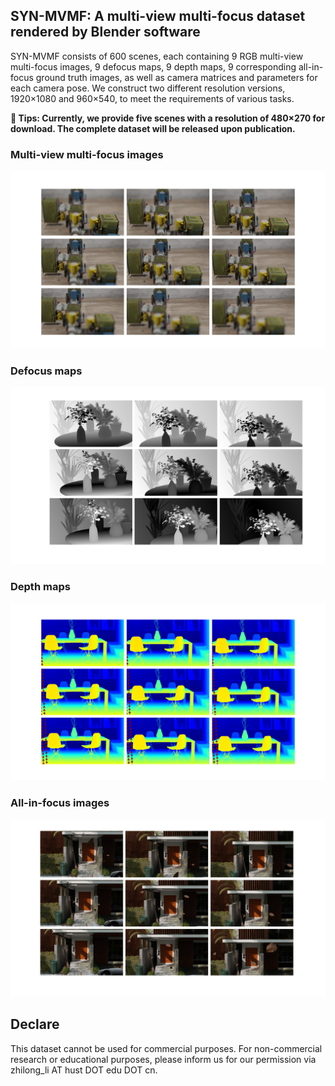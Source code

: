 ## SYN-MVMF: A multi-view multi-focus dataset rendered by Blender software

SYN-MVMF consists of 600 scenes, each containing 9 RGB multi-view multi-focus images, 9 defocus maps, 9 depth maps, 9 corresponding all-in-focus ground truth images, as well as camera matrices and parameters for each camera pose. We construct two different resolution versions, 1920×1080 and 960×540, to meet the requirements of various tasks. 

**🔴 Tips: Currently, we provide five scenes with a resolution of 480×270 for download. The complete dataset will be released upon publication.**



### Multi-view multi-focus images
<img src="https://github.com/North-Li/SYN-MVMF/blob/main/Multi-view%20multi-focus%20images.png" >

### Defocus maps
<img src="https://github.com/North-Li/SYN-MVMF/blob/main/Defocus%20maps.png" >

### Depth maps
<img src="https://github.com/North-Li/SYN-MVMF/blob/main/Depth%20maps.png" >

### All-in-focus images
<img src="https://github.com/North-Li/SYN-MVMF/blob/main/All-in-focus%20images.png" >





## Declare

This dataset cannot be used for commercial purposes. For non-commercial research or educational purposes, please inform us for our permission via zhilong_li AT hust DOT edu DOT cn.
